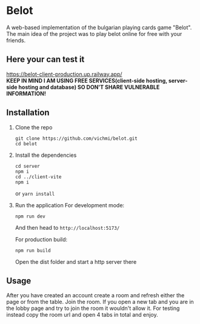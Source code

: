 # Belot
A web-based implementation of the bulgarian playing cards game "Belot". The main idea of the project was to play belot online for free with your friends. 

## Here your can test it
https://belot-client-production.up.railway.app/ \
**KEEP IN MIND I AM USING FREE SERVICES(client-side hosting, server-side hosting and database) SO DON'T SHARE VULNERABLE INFORMATION!**

## Installation 
  1. Clone the repo
     ```
     git clone https://github.com/vichmi/belot.git
     cd belot
     ```
  2. Install the dependencies
     ```
     cd server
     npm i
     cd ../client-vite
     npm i
     ```
     or `yarn install`
  3. Run the application
     For development mode:
       ```
       npm run dev
       ```
     And then head to `http://localhost:5173/`
     
     For production build:
       ```
       npm run build
       ```
      Open the dist folder and start a http server there

## Usage
After you have created an account create a room and refresh either the page or from the table. Join the room. If you open a new tab and you are in the lobby page and try to join the room it wouldn't allow it. For testing instead copy the room url and open 4 tabs in total
and enjoy.
